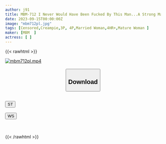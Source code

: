 ```yaml
---
author: j91
title: MBM-712 I Never Would Have Been Fucked By This Man...A Strong Mature Woman Case File 4 A Familiar Man Turned Into A Beast Married Women Who Were Suddenly Pushed Into A Nightmare From Their Peaceful Daily Life Creampie In Despair 12 Victims 4 Hours
date: 2023-09-15T00:00:00Z
image: "mbm712pl.jpg"
tags: [Censored,Creampie,3P, 4P,Married Woman,4HR+,Mature Woman	]
maker: [MBM  ]
actress: [ ]
---
```



{{< rawhtml >}}

<div class="video" data-videoid="LpbmZqBYqyFRQvp">
    <a href="javascript:;">
        <img src="https://my.j91.asia/posts/mbm712pl/mbm712pl.jpg" width="WIDTH" height="HEIGHT" alt="mbm712pl.mp4" loading="lazy">
    </a>
</div>

<script type="text/javascript" src="https://j91.asia/asset/on-demand-st.js"></script>

<br>
  <link rel="stylesheet" href="https://j91.asia/asset/bs5.css">
  
  <center>
  <button class="btn btn-primary" type="button" data-bs-toggle="collapse" data-bs-target=".multi-collapse" aria-expanded="false" aria-controls="multiCollapseExample1 multiCollapseExample2"><h2>Download</h2></button></center>
</p>
<div class="row">
  <div class="col">
    <div class="collapse multi-collapse" id="multiCollapseExample1">
      <div class="card card-body">
	      	      <br>
<div class="buttons">  
<a href="https://streamtape.to/v/LpbmZqBYqyFRQvp"><button class="btn-hover color-3"><i class="fa fa-download"></i> ST</button></a></div>
    </div>
  </div>
</div>
  <div class="col">
    <div class="collapse multi-collapse" id="multiCollapseExample2">
      <div class="card card-body">
	      <br>
<div class="buttons">
    <a href="https://wolfstream.tv/fxt6lrb9cj0i"><button class="btn-hover color-9"><i class="fa fa-download"></i> WS</button></a></div>
<br><br>
      </div>
    </div>
  </div>
</div>

{{< /rawhtml >}}